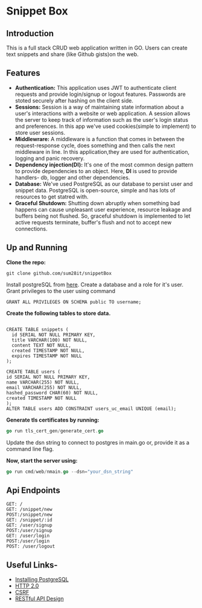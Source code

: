 # Snippet Box

## Introduction

This is a full stack CRUD web application written in GO. Users can create text snippets and share (like Github gists)on the web.

## Features

- __Authentication:__ This application uses JWT to authenticate client requests and provide login/signup or logout features. Passwords are stoted securely after hashing on the client side.
- __Sessions:__ Session is a way of maintaining state information about a user's interactions with a website or web application. A session allows the server to keep track of information such as the user's login status and preferences. In this app we've used cookies(simple to implement) to store user sessions.
- __Middlewrare:__ A middleware is a function that comes in between the request-response cycle, does something and then calls the next middleware in line. In this application,they are used for authentication, logging and panic recovery.
- __Dependency injection(DI):__ It's one of the most common design pattern to provide dependencies to an object. Here, __DI__ is used to provide handlers- db, logger and other dependencies.
- __Database:__ We've used PostgreSQL as our database to persist user and snippet data. PostgreSQL is open-source, simple and has lots of resources to get statred with.
- __Graceful Shutdown:__ Shutting down abruptly when something bad happens can cause unpleasant user experience, resource leakage and buffers being not flushed. So, graceful shutdown is implemented to let active requests terminate, buffer's flush and not to accept new connections.

## Up and Running

__Clone the repo:__

``` git
git clone github.com/sum28it/snippetBox
```

Install postgreSQL from [here](https://www.postgresql.org/download/).
Create a database and a role for it's user. Grant privileges to the user using command

``` shell
GRANT ALL PRIVILEGES ON SCHEMA public TO username;
```

__Create the following tables to store data.__

``` postgresql

CREATE TABLE snippets (
  id SERIAL NOT NULL PRIMARY KEY,
  title VARCHAR(100) NOT NULL,
  content TEXT NOT NULL,
  created TIMESTAMP NOT NULL,
  expires TIMESTAMP NOT NULL
);

CREATE TABLE users (
id SERIAL NOT NULL PRIMARY KEY,
name VARCHAR(255) NOT NULL,
email VARCHAR(255) NOT NULL,
hashed_password CHAR(60) NOT NULL,
created TIMESTAMP NOT NULL
);
ALTER TABLE users ADD CONSTRAINT users_uc_email UNIQUE (email);

```

__Generate tls certificates by running:__

```go
go run tls_cert_gen/generate_cert.go
```

Update the dsn string to connect to postgres in main.go or, provide it as a command line flag.

__Now, start the server using:__

```go
go run cmd/web/nmain.go --dsn="your_dsn_string"
```

## Api Endpoints

```text
GET: /
GET: /snippet/new
POST:/snippet/new
GET: /snippet/:id
GET: /user/signup
POST:/user/signup
GET: /user/login
POST:/user/login
POST: /user/logout
```

## Useful Links-

- [Installing PostgreSQL](https://www.postgresqltutorial.com/postgresql-getting-started/install-postgresql/)
- [HTTP 2.0](https://www.imperva.com/learn/performance/http2/)
- [CSRF](https://www.imperva.com/learn/application-security/csrf-cross-site-request-forgery/)
- [RESTful API Design](https://learn.microsoft.com/en-us/azure/architecture/best-practices/api-design)

